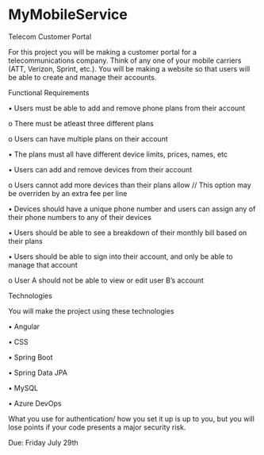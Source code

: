 # MyMobileService

Telecom Customer Portal

For this project you will be making a customer portal for a telecommunications company. Think of any one of your mobile carriers (ATT, Verizon, Sprint, etc.). You will be making a website so that users will be able to create and manage their accounts.

Functional Requirements

• Users must be able to add and remove phone plans from their account

o There must be atleast three different plans

o Users can have multiple plans on their account

• The plans must all have different device limits, prices, names, etc

• Users can add and remove devices from their account

o Users cannot add more devices than their plans allow // This option may be overriden by an extra fee per line

• Devices should have a unique phone number and users can assign any of their phone numbers to any of their devices

• Users should be able to see a breakdown of their monthly bill based on their plans

• Users should be able to sign into their account, and only be able to manage that account

o User A should not be able to view or edit user B’s account

Technologies

You will make the project using these technologies

• Angular

• CSS

• Spring Boot

• Spring Data JPA

• MySQL

• Azure DevOps

What you use for authentication/ how you set it up is up to you, but you will lose points if your code presents a major security risk.

Due: Friday July 29th
